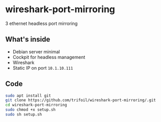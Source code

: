 # wireshark-port-mirroring
3 ethernet headless port mirroring


## What's inside

* Debian server minimal
* Cockpit for headless management
* Wireshark
* Static IP on port ```10.1.10.111```

## Code

```sh
sudo apt install git
git clone https://github.com/trifoil/wireshark-port-mirroring/.git
cd wireshark-port-mirroring
sudo chmod +x setup.sh
sudo sh setup.sh
```
